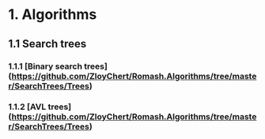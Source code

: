 # 1. Algorithms
## 1.1 Search trees
### 1.1.1 [Binary search trees] (https://github.com/ZloyChert/Romash.Algorithms/tree/master/SearchTrees/Trees)
### 1.1.2 [AVL trees] (https://github.com/ZloyChert/Romash.Algorithms/tree/master/SearchTrees/Trees)
